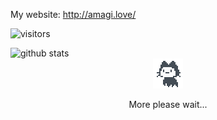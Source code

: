 My website: http://amagi.love/

![visitors](https://visitor-badge.glitch.me/badge?page_id=amagiddmxh.amagiddmxh)

<picture decoding="async" loading="lazy">
  <source media="(prefers-color-scheme: light)" srcset="https://pixel-profile.vercel.app/api/github-stats?username=AmagiDDmxh&theme=fuji&pixelate_avatar=false">
  <source media="(prefers-color-scheme: dark)" srcset="https://pixel-profile.vercel.app/api/github-stats?username=AmagiDDmxh&screen_effect=true&theme=blue_chill&pixelate_avatar=false">
  <img alt="github stats" src="https://pixel-profile.vercel.app/api/github-stats?username=AmagiDDmxh&theme=fuji&pixelate_avatar=false">
</picture>

<div align="center">
  <img src="mona-loading-default.gif" width="48" />
  <p>More please wait...</p>
</div>
